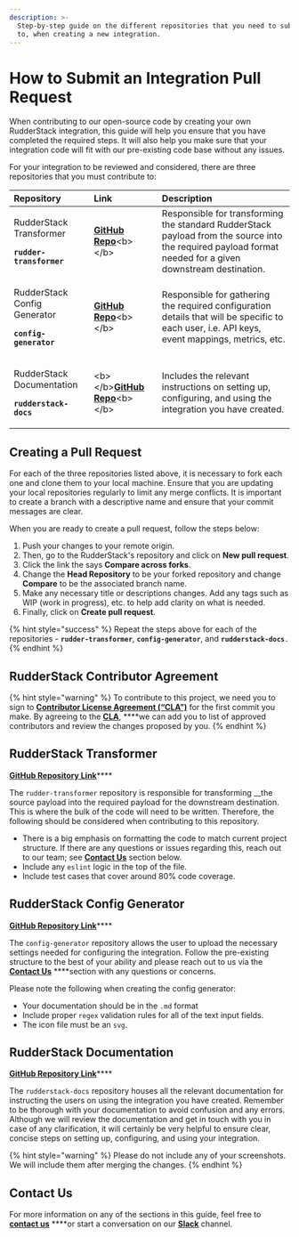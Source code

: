 ```yaml
---
description: >-
  Step-by-step guide on the different repositories that you need to submit a PR
  to, when creating a new integration.
---
```


# How to Submit an Integration Pull Request

When contributing to our open-source code by creating your own RudderStack integration, this guide will help you ensure that you have completed the required steps. It will also help you make sure that your integration code will fit with our pre-existing code base without any issues.

For your integration to be reviewed and considered, there are three repositories that you must contribute to:

<table>
  <thead>
    <tr>
      <th style="text-align:left"><b>Repository</b>
      </th>
      <th style="text-align:left"><b>Link</b>
      </th>
      <th style="text-align:left"><b>Description</b>
      </th>
    </tr>
  </thead>
  <tbody>
    <tr>
      <td style="text-align:left">
        <p>RudderStack Transformer
          <br />
        </p>
        <p><b><code>rudder-transformer</code></b>
        </p>
      </td>
      <td style="text-align:left">
        <p></p>
        <p><a href="https://github.com/rudderlabs/rudder-transformer"><b>GitHub Repo</b></a>&lt;b&gt;&lt;/b&gt;</p>
      </td>
      <td style="text-align:left">Responsible for transforming the standard RudderStack payload from the
        source into the required payload format needed for a given downstream destination.</td>
    </tr>
    <tr>
      <td style="text-align:left">
        <p>RudderStack Config Generator</p>
        <p></p>
        <p><b><code>config-generator</code></b>
        </p>
      </td>
      <td style="text-align:left">
        <p></p>
        <p><a href="https://github.com/rudderlabs/config-generator"><b>GitHub Repo</b></a>&lt;b&gt;&lt;/b&gt;</p>
      </td>
      <td style="text-align:left">Responsible for gathering the required configuration details that will
        be specific to each user, i.e. API keys, event mappings, metrics, etc.</td>
    </tr>
    <tr>
      <td style="text-align:left">
        <p>RudderStack Documentation</p>
        <p></p>
        <p><b><code>rudderstack-docs</code></b>
        </p>
      </td>
      <td style="text-align:left">
        <p></p>
        <p>&lt;b&gt;&lt;/b&gt;<a href="https://github.com/rudderlabs/rudderstack-docs"><b>GitHub Repo</b></a>&lt;b&gt;&lt;/b&gt;</p>
      </td>
      <td style="text-align:left">Includes the relevant instructions on setting up, configuring, and using
        the integration you have created.</td>
    </tr>
  </tbody>
</table>

## Creating a Pull Request

For each of the three repositories listed above, it is necessary to fork each one and clone them to your local machine. Ensure that you are updating your local repositories regularly to limit any merge conflicts. It is important to create a branch with a descriptive name and ensure that your commit messages are clear. 

When you are ready to create a pull request, follow the steps below:

1. Push your changes to your remote origin.
2. Then, go to the RudderStack's repository and click on **New pull request**.
3. Click the link the says **Compare across forks**.
4. Change the **Head Repository** to be your forked repository and change **Compare** to be the associated branch name.
5. Make any necessary title or descriptions changes. Add any tags such as WIP \(work in progress\), etc. to help add clarity on what is needed.
6. Finally, click on **Create pull request**.

{% hint style="success" %}
Repeat the steps above for each of the repositories - **`rudder-transformer`**, **`config-generator`**, and **`rudderstack-docs`**`.`
{% endhint %}

## RudderStack Contributor Agreement

{% hint style="warning" %}
To contribute to this project, we need you to sign to [**Contributor License Agreement \(“CLA”\)**](https://rudderlabs.wufoo.com/forms/rudderlabs-contributor-license-agreement) for the first commit you make. By agreeing to the [**CLA**](https://rudderlabs.wufoo.com/forms/rudderlabs-contributor-license-agreement), ****we can add you to list of approved contributors and review the changes proposed by you.
{% endhint %}

## RudderStack Transformer

[**GitHub Repository Link**](https://github.com/rudderlabs/rudder-transformer)\*\*\*\*

The `rudder-transformer` repository is responsible for transforming __the source payload into the required payload for the downstream destination. This is where the bulk of the code will need to be written. Therefore, the following should be considered when contributing to this repository.

* There is a big emphasis on formatting the code to match current project structure. If there are any questions or issues regarding this, reach out to our team; see [**Contact Us**](https://docs.rudderstack.com/user-guides/how-to-guides/how-to-submit-an-integration-pull-request#contact-us) section below.
* Include any `eslint` logic in the top of the file.
* Include test cases that cover around 80% code coverage.

## RudderStack Config Generator

[**GitHub Repository Link**](https://github.com/rudderlabs/config-generator)\*\*\*\*

The `config-generator` repository allows the user to upload the necessary settings needed for configuring the integration. Follow the pre-existing structure to the best of your ability and please reach out to us via the [**Contact Us**](https://docs.rudderstack.com/user-guides/how-to-guides/how-to-submit-an-integration-pull-request#contact-us) ****section with any questions or concerns. 

Please note the following when creating the config generator:

* Your documentation should be in the `.md` format
* Include proper `regex` validation rules for all of the text input fields.
* The icon file must be an `svg`.

## RudderStack Documentation

[**GitHub Repository Link**](https://github.com/rudderlabs/rudderstack-docs)\*\*\*\*

The `rudderstack-docs` repository houses all the relevant documentation for instructing the users on using the integration you have created. Remember to be thorough with your documentation to avoid confusion and any errors. Although we will review the documentation and get in touch with you in case of any clarification, it will certainly be very helpful to ensure clear, concise steps on setting up, configuring, and using your integration.

{% hint style="warning" %}
Please do not include any of your screenshots. We will include them after merging the changes.
{% endhint %}

## Contact Us

For more information on any of the sections in this guide, feel free to [**contact us**](mailto:%20docs@rudderstack.com) ****or start a conversation on our [**Slack**](https://resources.rudderstack.com/join-rudderstack-slack) channel.

